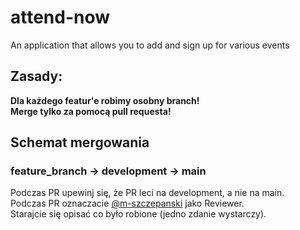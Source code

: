 # attend-now
An application that allows you to add and sign up for various events

## Zasady:
<b>Dla każdego featur'e robimy osobny branch!</b><br>
<b>Merge tylko za pomocą pull requesta!</b>

## Schemat mergowania
### feature_branch -> development -> main
Podczas PR upewinj się, że PR leci na development, a nie na main. <br>
Podczas PR oznaczacie [@m-szczepanski](https://www.github.com/m-szczepanski) jako Reviewer.<br>
Starajcie się opisać co było robione (jedno zdanie wystarczy).
